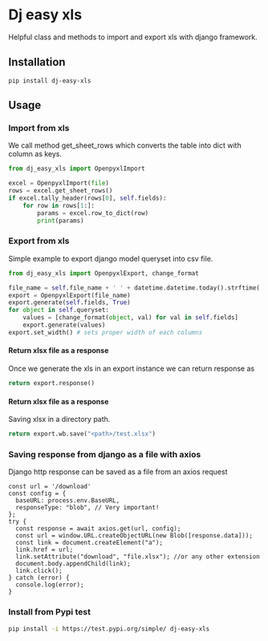 # Dj easy xls

Helpful class and methods to import and export xls with django framework.

## Installation
```
pip install dj-easy-xls
```

## Usage

### Import from xls

We call method get_sheet_rows which converts the table into dict with column as keys.

``` py
from dj_easy_xls import OpenpyxlImport

excel = OpenpyxlImport(file)
rows = excel.get_sheet_rows()
if excel.tally_header(rows[0], self.fields):
    for row in rows[1:]:
        params = excel.row_to_dict(row)
        print(params)
```

### Export from xls

Simple example to export django model queryset into csv file.

```py
from dj_easy_xls import OpenpyxlExport, change_format

file_name = self.file_name + ' ' + datetime.datetime.today().strftime('%Y-%m-%d') or 'Untitled'
export = OpenpyxlExport(file_name)
export.generate(self.fields, True)
for object in self.queryset:
    values = [change_format(object, val) for val in self.fields]
    export.generate(values)
export.set_width() # sets proper width of each columns
```

#### Return xlsx file as a response

Once we generate the xls in an export instance we can return response as

```py
return export.response()
```

#### Return xlsx file as a response

Saving xlsx in a directory path.

```py
return export.wb.save("<path>/test.xlsx")
```

### Saving response from django as a file with axios
Django http response can be saved as a file from an axios request
```es6
const url = '/download'
const config = {
  baseURL: process.env.BaseURL,
  responseType: "blob", // Very important!
};
try {
  const response = await axios.get(url, config);
  const url = window.URL.createObjectURL(new Blob([response.data]));
  const link = document.createElement("a");
  link.href = url;
  link.setAttribute("download", "file.xlsx"); //or any other extension
  document.body.appendChild(link);
  link.click();
} catch (error) {
  console.log(error);
}
```


### Install from Pypi test
``` bash
pip install -i https://test.pypi.org/simple/ dj-easy-xls
```